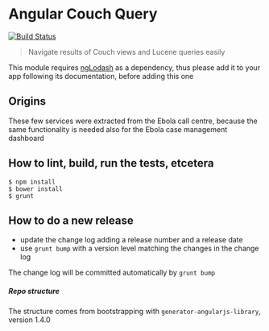 # Angular Couch Query
[![Build Status](https://travis-ci.org/eHealthAfrica/angular-couch-query.svg?branch=0.0.0)](https://travis-ci.org/eHealthAfrica/angular-couch-query)
> Navigate results of Couch views and Lucene queries easily

This module requires [ngLodash](https://github.com/rockabox/ng-lodash)
as a dependency, thus please add it to your app following its
documentation, before adding this one

## Origins

These few services were extracted from the Ebola call centre, because
the same functionality is needed also for the Ebola case management
dashboard

## How to lint, build, run the tests, etcetera

    $ npm install
    $ bower install
    $ grunt

## How to do a new release

- update the change log adding a release number and a release date
- use `grunt bump` with a version level matching the changes in the change log

The change log will be committed automatically by `grunt bump`

##### Repo structure

The structure comes from bootstrapping with
`generator-angularjs-library`, version 1.4.0
